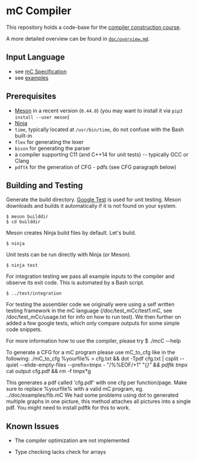 # mC Compiler

This repository holds a code-base for the [compiler construction course](https://github.com/W4RH4WK/UIBK-703602-Compiler-Construction).

A more detailed overview can be found in [`doc/overview.md`](doc/overview.md).

## Input Language

- see [mC Specification](https://github.com/W4RH4WK/UIBK-703602-Compiler-Construction/blob/master/mC_specification.md)
- see [examples](doc/examples)

## Prerequisites

- [Meson](http://mesonbuild.com/) in a recent version (`0.44.0`)
  (you may want to install it via `pip3 install --user meson`)
- [Ninja](https://ninja-build.org/)
- `time`, typically located at `/usr/bin/time`, do not confuse with the Bash built-in
- `flex` for generating the lexer
- `bison` for generating the parser
- a compiler supporting C11 (and C++14 for unit tests) -- typically GCC or Clang
- `pdftk` for the generation of CFG - pdfs (see CFG paragraph below)

## Building and Testing

Generate the build directory.
[Google Test](https://github.com/google/googletest) is used for unit testing.
Meson downloads and builds it automatically if it is not found on your system.

    $ meson builddir
    $ cd builddir

Meson creates Ninja build files by default.
Let's build.

    $ ninja

Unit tests can be run directly with Ninja (or Meson).

    $ ninja test

For integration testing we pass all example inputs to the compiler and observe its exit code.
This is automated by a Bash script.

    $ ../test/integration

For testing the assembler code we originally were using a self written testing framework in the mC
language (/doc/test_mCc/test1.mC, see /doc/test_mCc/usage.txt for info on how to run test).
We then further on added a few google tests, which only compare outputs for some simple code snippets.

For more information how to use the compiler, please try
    $ ./mcC --help

To generate a CFG for a mC program please use mC_to_cfg like in the following:
   ./mC_to_cfg %yourfile% > cfg.txt && dot -Tpdf cfg.txt | csplit --quiet --elide-empty-files --prefix=tmpx - "/%%EOF/+1" "{*}" && pdftk tmpx* cat output cfg.pdf && rm -f tmpx*g

This generates a pdf called 'cfg.pdf' with one cfg per function/page.
Make sure to replace %yourfile% with a valid mC program, eg. ../doc/examples/fib.mC
We had some problems using dot to generated multiple graphs in one picture, this method attaches all pictures into a single pdf.
You might need to install pdftk for this to work.

## Known Issues

- The compiler optimization are not implemented

- Type checking lacks check for arrays
